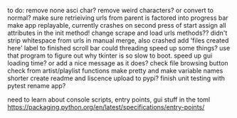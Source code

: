 to do:
    remove none asci char? remove weird characters? or convert to normal? 
    make sure retrieiving urls from parent is factored into progress bar
    make app replayable, currently crashes on second press of start
    assign all attributes in the init method! change scrape and load urls methods??
    didn't strip whitespace from urls in manual merge, also crashed
    add 'files created here' label to finished scroll bar
    could threading speed up some things? use that program to figure out why tkinter is so slow to boot.
    speed up gui loading time? or add a nice message as it does?
    check file browsing button
    check from artist/playlist functions
    make pretty and make variable names shorter
    create readme and liscence
    upload to pypi?
    finish unit testing with pytest
    rename app?

need to learn about console scripts, entry points, gui stuff in the toml
https://packaging.python.org/en/latest/specifications/entry-points/